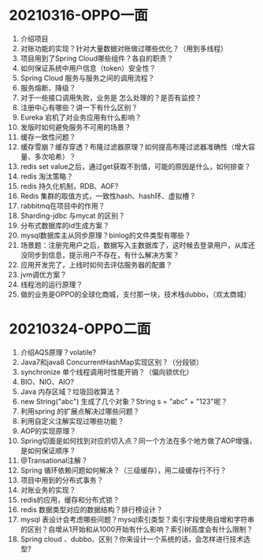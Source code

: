 # 20210316-OPPO一面

1. 介绍项目
2. 对账功能的实现？针对大量数据对账做过哪些优化？（用到多线程）
3. 项目用到了Spring Cloud哪些组件？各自的职责？
4. 如何保证系统中用户信息（token）安全性？
5. Spring Cloud 服务与服务之间的调用流程？
6. 服务熔断、降级？
7. 对于一些接口调用失败，业务是 怎么处理的？是否有监控？
8. 注册中心有哪些？讲一下有什么区别？
9. Eureka 宕机了对业务应用有什么影响？
10. 发版时如何避免服务不可用的场景？
11. 缓存一致性问题？
12. 缓存雪崩？缓存穿透？布隆过滤器原理？如何提高布隆过滤器准确性（增大容量、多次哈希）？
13. redis set value之后，通过get获取不到值，可能的原因是什么，如何排查？
14. redis 淘汰策略？
15. redis 持久化机制，RDB、AOF?
16. Redis 集群的取值方式，一致性hash、hash环、虚拟槽？
17. rabbitmq在项目中的作用？
18. Sharding-jdbc 与mycat 的区别？
19. 分布式数据库的id生成方案？
20. mysql数据库主从同步原理？binlog的文件类型有哪些？
21. 场景题：注册完用户之后，数据写入主数据库了，这时候去登录用户，从库还没同步到信息，提示用户不存在，有什么解决方案？
22. 应用开发完了，上线时如何去评估服务器的配置？
23. jvm调优方案？
24. 线程池的运行原理？
25. 做的业务是OPPO的全球化商城，支付那一块，技术栈dubbo，（欢太商城）



# 20210324-OPPO二面

1. 介绍AQS原理？volatile?
2. Java7和java8 ConcurrentHashMap实现区别？（分段锁）
3. synchronize 单个线程调用时性能开销？（偏向锁优化）
4. BIO、NIO、AIO?
5. Java 内存区域？垃圾回收算法？
6. new String("abc") 生成了几个对象？String s = "abc" + "123"呢？
7. 利用spring 的扩展点解决过哪些问题？
8. 利用自定义注解实现过哪些功能？
9. AOP的实现原理？
10. Spring切面是如何找到对应的切入点？同一个方法在多个地方做了AOP增强，是如何保证顺序？
11. @Transational注解？
12. Spring 循环依赖问题如何解决？（三级缓存），用二级缓存行不行？
13. 项目中用到的分布式事务？
14. 对账业务的实现？
15. redis的应用，缓存和分布式锁？
16. redis 数据类型对应的数据结构？排行榜设计？
17. mysql 表设计会考虑哪些问题？mysql索引类型？索引字段使用自增和字符串的区别？自增从1开始和从1000开始有什么影响？索引树高度会有什么限制？
18. Spring cloud 、dubbo、区别？你来设计一个系统的话，会怎样进行技术选型?